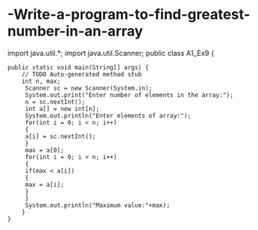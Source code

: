 # -Write-a-program-to-find-greatest-number-in-an-array
import java.util.*;
import java.util.Scanner;
public class A1_Ex9 {

	public static void main(String[] args) {
		// TODO Auto-generated method stub
		int n, max;
		 Scanner sc = new Scanner(System.in);
		 System.out.print("Enter number of elements in the array:");
		 n = sc.nextInt();
		 int a[] = new int[n];
		 System.out.println("Enter elements of array:");
		 for(int i = 0; i < n; i++)
		 {
		 a[i] = sc.nextInt();
		 }
		 max = a[0];
		 for(int i = 0; i < n; i++)
		 {
		 if(max < a[i])
		 {
		 max = a[i];
		 }
		 }
		 System.out.println("Maximum value:"+max);
		}
	}
